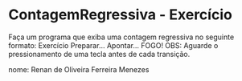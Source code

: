 # ContagemRegressiva - Exercício
Faça um programa que exiba uma contagem regressiva no seguinte formato: Exercício
Preparar...
Apontar...
FOGO!
OBS: Aguarde o pressionamento de uma tecla antes de cada transição.

 nome: Renan de Oliveira Ferreira Menezes


